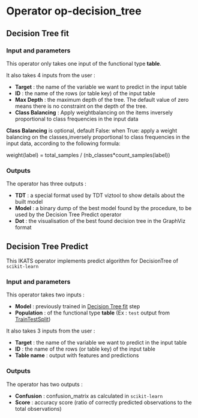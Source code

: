 # Operator op-decision_tree

## Decision Tree fit

### Input and parameters

This operator only takes one input of the functional type **table**.

It also takes 4 inputs from the user :

- **Target** : the name of the variable we want to predict in the input table
- **ID** : the name of the rows (or table key) of the input table
- **Max Depth** : the maximum depth of the tree. The default value of zero means there is no constraint on the depth of the tree.
- **Class Balancing** : Apply weightbalancing on the items inversely proportional to class frequencies in the input data

**Class Balancing** is optional, default False: when True: apply a weight balancing on the classes,inversely proportional to class frequencies in the input data, according to the following formula:

weight(label) = total_samples / (nb_classes\*count_samples(label))

### Outputs

The operator has three outputs :

- **TDT** : a special format used by TDT viztool to show details about the built model
- **Model** : a binary dump of the best model found by the procedure, to be used by the Decision Tree Predict operator
- **Dot** : the visualisation of the best found decision tree in the GraphViz format

## Decision Tree Predict

This IKATS operator implements predict algorithm for DecisionTree of `scikit-learn`

### Input and parameters

This operator takes two inputs :

- **Model** : previously trained in [Decision Tree fit](#DecisionTreefit) step
- **Population** : of the functional type **table** (Ex : `test` output from [TrainTestSplit](https://ikats.org/doc/operators/trainTestSplit.html))

It also takes 3 inputs from the user :

- **Target** : the name of the variable we want to predict in the input table
- **ID** : the name of the rows (or table key) of the input table
- **Table name** : output with features and predictions

### Outputs

The operator has two outputs :

- **Confusion** : confusion_matrix as calculated in `scikit-learn`
- **Score** : accuracy score (ratio of correctly predicted observations to the total observations)
